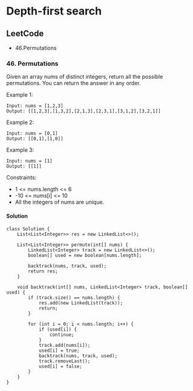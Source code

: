 # Depth-first search

## LeetCode
- 46.Permutations

### 46. Permutations
Given an array nums of distinct integers, return all the possible permutations. You can return the answer in any order.

Example 1:
```
Input: nums = [1,2,3]
Output: [[1,2,3],[1,3,2],[2,1,3],[2,3,1],[3,1,2],[3,2,1]]
```

Example 2:
```
Input: nums = [0,1]
Output: [[0,1],[1,0]]
```

Example 3:
```
Input: nums = [1]
Output: [[1]]
``` 

Constraints:

- 1 <= nums.length <= 6
- -10 <= nums[i] <= 10
- All the integers of nums are unique.

#### Solution
```
class Solution {
    List<List<Integer>> res = new LinkedList<>();

    List<List<Integer>> permute(int[] nums) {
        LinkedList<Integer> track = new LinkedList<>();
        boolean[] used = new boolean[nums.length];
        
        backtrack(nums, track, used);
        return res;
    }

    void backtrack(int[] nums, LinkedList<Integer> track, boolean[] used) {
        if (track.size() == nums.length) {
            res.add(new LinkedList(track));
            return;
        }
        
        for (int i = 0; i < nums.length; i++) {
            if (used[i]) {
                continue;
            }
            track.add(nums[i]);
            used[i] = true;
            backtrack(nums, track, used);
            track.removeLast();
            used[i] = false;
        }
    }
}
```